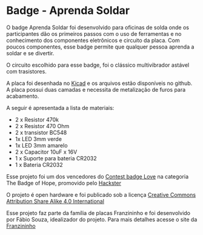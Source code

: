 # Badge - Aprenda Soldar


O badge Aprenda Soldar foi desenvolvido para oficinas de solda onde os participantes dão os primeiros passos com o uso de ferramentas e no conhecimento dos componentes eletrônicos e circuito da placa. Com poucos componentes, esse badge permite que qualquer pessoa aprenda a soldar e se divertir.

O circuito escolhido para esse badge, foi o clássico multivibrador astável com trasistores.

A placa foi desenhada no [Kicad](https://kicad-pcb.org/) e os arquivos estão disponíveis no github. A placa possui duas camadas e necessita de metalização de furos para acabamento.


A seguir é apresentada a lista de materiais:

- 2 x Resistor 470k
- 2 x Resistor 470 Ohm
- 2 x transistor BC548
- 1x LED 3mm verde
- 1x LED 3mm amarelo
- 2 x Capacitor 10uF x 16V
- 1 x Suporte para bateria CR2032
- 1 x Bateria CR2032


Esse projeto foi um dos vencedores do [Contest badge Love](https://www.hackster.io/contests/BadgeLove) na categoria The Badge of Hope, promovido pelo [Hackster](https://www.hackster.io/)

O projeto é open hardware e foi publicado sob a licença [Creative Commons Attribution Share Alike 4.0 International](https://github.com/Open-Badges/badge00/blob/master/LICENSE)


Esse projeto faz parte da família de placas Franzininho e foi desenvolvido por Fábio Souza, idealizador do projeto. Para mais detalhes acesse o site da [Franzininho](https://franzininho.com.br/)




